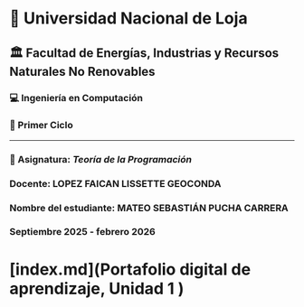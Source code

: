 # 🏫 Universidad Nacional de Loja
## 🏛️ Facultad de Energías, Industrias y Recursos Naturales No Renovables  

### 💻 Ingeniería en Computación  
### 📘 Primer Ciclo  

---
### 🧩 Asignatura: *Teoría de la Programación*  
### Docente: LOPEZ FAICAN LISSETTE GEOCONDA 
### Nombre del estudiante: MATEO SEBASTIÁN PUCHA CARRERA

###           Septiembre 2025 - febrero 2026

# [index.md](Portafolio digital de aprendizaje, Unidad 1 )
